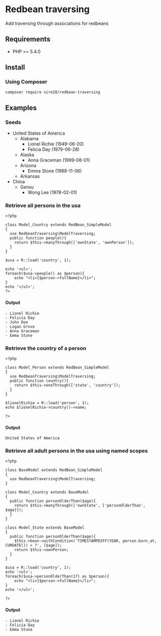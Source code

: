 # Redbean traversing
Add traversing through associations for redbeans

## Requirements

- PHP >= 5.4.0

## Install
### Using Composer

```
composer require xire28/redbean-traversing
```

## Examples

### Seeds

- United States of America
	- Alabama
		- Lionel Richie (1949-06-20)
		- Felicia Day (1979-06-28)
	- Alaska
		- Anna Graceman (1999-08-01)
	- Arizona
		- Emma Stone (1988-11-06)
	- Arkansas
- China
	- Gensu
		- Wong Lee (1978-02-01)

### Retrieve all persons in the usa

```
<?php

class Model_Country extends RedBean_SimpleModel
{
  use RedbeanTraversing\ModelTraversing;
  public function people(){
    return $this->manyThrough(['ownState', 'ownPerson']);
  }
}

$usa = R::load('country', 1);

echo '<ul>';
foreach($usa->people() as $person){
	echo "<li>{$person->fullName}</li>";
}
echo '</ul>';
?>
```

#### Output
```
- Lionel Richie
- Felicia Day
- John Doe
- Logan Grove
- Anna Graceman
- Emma Stone
```

### Retrieve the country of a person

```
<?php

class Model_Person extends RedBean_SimpleModel
{
  use RedbeanTraversing\ModelTraversing;
  public function country(){
    return $this->oneThrough(['state', 'country']);
  }
}

$lionelRichie = R::load('person', 1);
echo $lionelRichie->country()->name;

?>
```

#### Output
```
United States of America
```

### Retrieve all adult persons in the usa using named scopes
```
<?php

class BaseModel extends RedBean_SimpleModel
{
  use RedbeanTraversing\ModelTraversing;
}

class Model_Country extends BaseModel
{
  public function personOlderThan($age){
    return $this->manyThrough(['ownState', ['personOlderThan', $age]]);
  }
}

class Model_State extends BaseModel
{
  public function personOlderThan($age){
    $this->bean->withCondition('TIMESTAMPDIFF(YEAR, person.born_at, CURDATE()) > ?', [$age]);
    return $this->ownPerson;
  }
}

$usa = R::load('country', 1);
echo '<ul>';
foreach($usa->personOlderThan(17) as $person){
	echo "<li>{$person->fullName}</li>";
}
echo '</ul>';

?>
```

#### Output
```
- Lionel Richie
- Felicia Day
- Emma Stone
```

